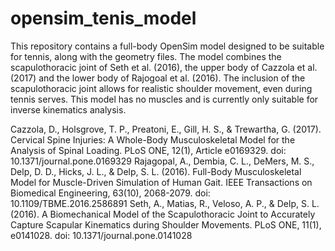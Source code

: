 # opensim_tenis_model

This repository contains a full-body OpenSim model designed to be suitable for tennis, along with the geometry files. The model combines the scapulothoracic joint of Seth et al. (2016), the upper body of Cazzola et al. (2017) and the lower body of Rajogoal et al. (2016). The inclusion of the scapulothoracic joint allows for realistic shoulder movement, even during tennis serves. This model has no muscles and is currently only suitable for inverse kinematics analysis.


Cazzola, D., Holsgrove, T. P., Preatoni, E., Gill, H. S., & Trewartha, G. (2017). Cervical Spine Injuries: A Whole-Body Musculoskeletal Model for the Analysis of Spinal Loading. PLoS ONE, 12(1), Article e0169329. doi: 10.1371/journal.pone.0169329 
Rajagopal, A., Dembia, C. L., DeMers, M. S., Delp, D. D., Hicks, J. L., & Delp, S. L. (2016). Full-Body Musculoskeletal Model for Muscle-Driven Simulation of Human Gait. IEEE Transactions on Biomedical Engineering, 63(10), 2068-2079. doi: 10.1109/TBME.2016.2586891 
Seth, A., Matias, R., Veloso, A. P., & Delp, S. L. (2016). A Biomechanical Model of the Scapulothoracic Joint to Accurately Capture Scapular Kinematics during Shoulder Movements. PLoS ONE, 11(1), e0141028. doi: 10.1371/journal.pone.0141028 
